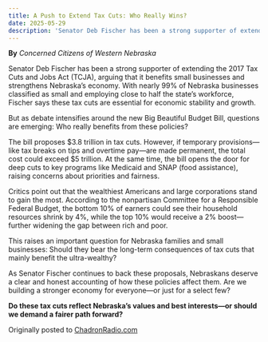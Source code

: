 ```yaml
---
title: A Push to Extend Tax Cuts: Who Really Wins?
date: 2025-05-29
description: 'Senator Deb Fischer has been a strong supporter of extending the 2017 Tax Cuts and Jobs Act (TCJA), arguing that it benefits small businesses and strengthens Nebraska’s economy. With nearly 99% of Nebraska businesses classified as small and employing close to half the state’s workforce, Fischer says these tax cuts are essential for economic stability and growth.'
---
```


**By** _Concerned Citizens of Western Nebraska_

Senator Deb Fischer has been a strong supporter of extending the 2017 Tax Cuts and Jobs Act (TCJA), arguing that it benefits small businesses and strengthens Nebraska’s economy. With nearly 99% of Nebraska businesses classified as small and employing close to half the state’s workforce, Fischer says these tax cuts are essential for economic stability and growth.

But as debate intensifies around the new Big Beautiful Budget Bill, questions are emerging: Who really benefits from these policies?

The bill proposes $3.8 trillion in tax cuts. However, if temporary provisions—like tax breaks on tips and overtime pay—are made permanent, the total cost could exceed $5 trillion. At the same time, the bill opens the door for deep cuts to key programs like Medicaid and SNAP (food assistance), raising concerns about priorities and fairness.

Critics point out that the wealthiest Americans and large corporations stand to gain the most. According to the nonpartisan Committee for a Responsible Federal Budget, the bottom 10% of earners could see their household resources shrink by 4%, while the top 10% would receive a 2% boost—further widening the gap between rich and poor.

This raises an important question for Nebraska families and small businesses: Should they bear the long-term consequences of tax cuts that mainly benefit the ultra-wealthy?

As Senator Fischer continues to back these proposals, Nebraskans deserve a clear and honest accounting of how these policies affect them. Are we building a stronger economy for everyone—or just for a select few?

**Do these tax cuts reflect Nebraska’s values and best interests—or should we demand a fairer path forward?**

Originally posted to [ChadronRadio.com](https://chadronradio.com/a-push-to-extend-tax-cuts-who-really-wins/)
